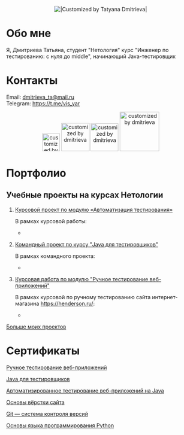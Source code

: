 <p align="center">
  <img title="|Customized by Tatyana Dmitrieva|"src="https://readme-typing-svg.herokuapp.com?color=32CD32&font=Knewave&size=40&center=true&vCenter=true&lines=Tatyana+Dmitrieva;QA+engineer">
</p>

# Обо мне

Я, Дмитриева Татьяна, студент "Нетология" курс "Инженер по тестированию: с нуля до middle", начинающий Java-тестировщик 

# Контакты
     
Email: dmitrieva_ta@mail.ru  
Telegram: https://t.me/vis_yar


<p align="center">
  <img width="47" title="customized by dmitrieva" src="https://img.shields.io/badge/-Java-32CD32?logo=java&style=for-the-badge">
  <img width="75" title="customized by dmitrieva" src="https://img.shields.io/badge/-Gradle-6A54DF?logo=gradle&style=for-the-badge">
  <img width="74" title="customized by dmitrieva" src="https://img.shields.io/badge/-JUnit'5-32CD32?logo=junit5&style=for-the-badge&logoColor=white">
  <img width="105" title="customized by dmitrieva" src="https://img.shields.io/badge/-Allure Report-6A54DF?&style=for-the-badge">
</p>

# Портфолио

## Учебные проекты на курсах Нетологии

1. [Курсовой проект по модулю «Автоматизация тестирования»](https://github.com/VisYar/CourseProjectQA)

    В рамках курсовой работы:

    - 

1. [Командный проект по курсу "Java для тестировщиков"](https://github.com/VisYar/TeamDiplomChechikVisYar)

    В рамках командного проекта: 

     - 

1. [Курсовая работа по модулю "Ручное тестирование веб-приложений"]()

    В рамках курсовой по ручному тестированию сайта интернет-магазина https://henderson.ru/:

    - 
 
[Больше моих проектов](https://github.com/VisYar?tab=repositories) 

# Сертификаты

[Ручное тестирование веб-приложений](https://github.com/VisYar/VisYar/files/9859268/-.pdf)

[Java для тестировщиков](https://github.com/VisYar/VisYar/files/9859297/certificate.Java.pdf)

[Автоматизированное
тестирование веб-приложений на
Java](https://github.com/VisYar/VisYar/files/9859325/certificate.autojava.pdf)

[Основы вёрстки сайта](https://github.com/VisYar/VisYar/files/9859345/default.pdf)
  
[Git — система контроля версий](https://github.com/VisYar/VisYar/files/9859354/certificate.Git.pdf)

[Основы языка
программирования Python](https://github.com/VisYar/VisYar/files/9859401/certificate.python.pdf)


